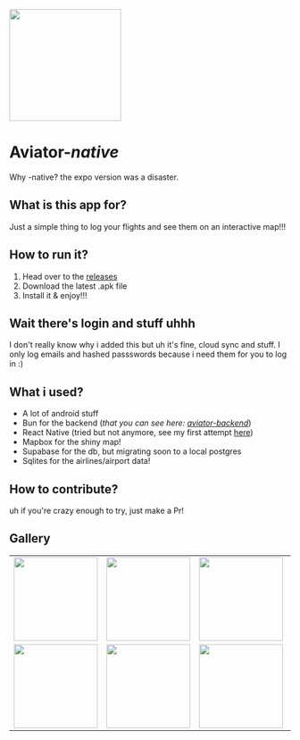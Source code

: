 <img src=https://github.com/user-attachments/assets/e620cb58-b343-45c7-af9d-2fb86bcb680f width=200>

# Aviator-*native*

Why -native? the expo version was a disaster.

## What is this app for?

Just a simple thing to log your flights and see them on an interactive map!!!

## How to run it?

1. Head over to the [releases](https://github.com/espcaa/aviator-native/releases/)
2. Download the latest .apk file
3. Install it & enjoy!!!

## Wait there's login and stuff uhhh

I don't really know why i added this but uh it's fine, cloud sync and stuff. I only log emails and hashed passswords because i need them for you to log in :)

## What i used?

- A lot of android stuff
- Bun for the backend (_that you can see here: [aviator-backend](https://github.com/espcaa/aviator-backend)_)
- React Native (tried but not anymore, see my first attempt [here](https://github.com/espcaa/aviator))
- Mapbox for the shiny map!
- Supabase for the db, but migrating soon to a local postgres
- Sqlites for the airlines/airport data!

## How to contribute?

uh if you're crazy enough to try, just make a Pr!

## Gallery

<table>
  <tr>
    <td><img src="https://github.com/user-attachments/assets/7d2ac293-591d-4254-909a-50230981e43a" width="150"/></td>
    <td><img src="https://github.com/user-attachments/assets/57d21121-eae7-480c-a2c3-db82fb692ab0" width="150"/></td>
    <td><img src="https://github.com/user-attachments/assets/38b162d2-46f5-4335-9338-6481463924a3" width="150"/></td>
    <td><img src="https://github.com/user-attachments/assets/00d2777a-548d-4130-a90e-2337b7b04c71" width="150"/></td>
  </tr>
  <tr>
    <td><img src="https://github.com/user-attachments/assets/c1a18f6f-371a-4f18-811c-928672f8abe1" width="150"/></td>
    <td><img src="https://github.com/user-attachments/assets/199be15c-2840-46f4-a6fa-7ecbe98752b2" width="150"/></td>
    <td><img src="https://github.com/user-attachments/assets/f18b1660-d954-4864-b1c6-0d354fa5803a" width="150"/></td>
    <td><img src="https://github.com/user-attachments/assets/d1ed6a85-6abf-48fc-94a5-fdeb9c07bd04" width="150"/></td>
  </tr>
</table>
